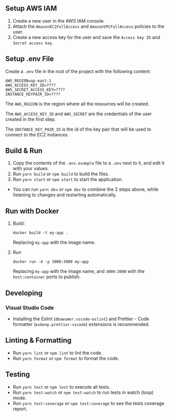 ## Setup AWS IAM

1. Create a new user in the AWS IAM console.
2. Attach the `AmazonEC2FullAccess` and `AmazonVPCFullAccess` policies to the user.
3. Create a new access key for the user and save the `Access key ID` and `Secret access key`.

## Setup .env File

Create a `.env` file in the root of the project with the following content:

```env
AWS_REGION=ap-east-1
AWS_ACCESS_KEY_ID=????
AWS_SECRET_ACCESS_KEY=????
INSTANCE_KEYPAIR_ID=????
```

The `AWS_REGION` is the region where all the resources will be created.

The `AWS_ACCESS_KEY_ID` and `AWS_SECRET` are the credentials of the user created in the first step.

The `INSTANCE_KEY_PAIR_ID` is the id of the key pair that will be used to connect to the EC2 instances.

## Build & Run

1. Copy the contents of the `.env.example` file to a `.env` next to it, and edit it with your values.
2. Run `yarn build` or `npm build` to build the files.
3. Run `yarn start` or `npm start` to start the application.

-   You can run `yarn dev` or `npm dev` to combine the 2 steps above, while listening to changes and restarting automatically.

## Run with Docker

1. Build:

    ```
    docker build -t my-app .
    ```

    Replacing `my-app` with the image name.

2. Run
    ```
    docker run -d -p 3000:3000 my-app
    ```
    Replacing `my-app` with the image name, and `3000:3000` with the `host:container` ports to publish.

## Developing

### Visual Studio Code

-   Installing the Eslint (`dbaeumer.vscode-eslint`) and Prettier - Code formatter (`esbenp.prettier-vscode`) extensions is recommended.

## Linting & Formatting

-   Run `yarn lint` or `npm lint` to lint the code.
-   Run `yarn format` or `npm format` to format the code.

## Testing

-   Run `yarn test` or `npm test` to execute all tests.
-   Run `yarn test:watch` or `npm test:watch` to run tests in watch (loop) mode.
-   Run `yarn test:coverage` or `npm test:coverage` to see the tests coverage report.

